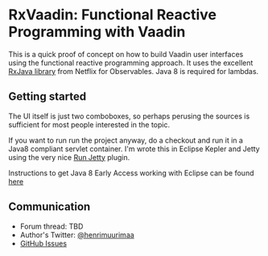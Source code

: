 # RxVaadin: Functional Reactive Programming with Vaadin

This is a quick proof of concept on how to build Vaadin user interfaces using the functional reactive programming approach. It uses the excellent [RxJava library](https://github.com/Netflix/RxJava) from Netflix for Observables. Java 8 is required for lambdas.

## Getting started

The UI itself is just two comboboxes, so perhaps perusing the sources is sufficient for most people interested in the topic.

If you want to run run the project anyway, do a checkout and run it in a Java8 compliant servlet container. I'm wrote this in Eclipse Kepler and Jetty using the very nice [Run Jetty](http://code.google.com/p/run-jetty-run) plugin.

Instructions to get Java 8 Early Access working with Eclipse can be found [here](https://wiki.eclipse.org/JDT/Eclipse_Java_8_Support_%28BETA%29)

## Communication

- Forum thread: TBD
- Author's Twitter: [@henrimuurimaa](http://twitter.com/henrimuurimaa)
- [GitHub Issues](https://github.com/hezamu/RxVaadin/issues)
